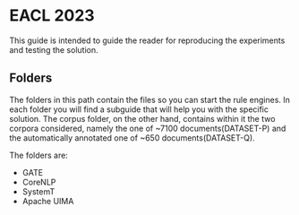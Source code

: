 # EACL 2023

This guide is intended to guide the reader for reproducing the experiments and testing the solution.

## Folders

The folders in this path contain the files so you can start the rule engines. In each folder you will find a subguide that will help you with the specific solution.
The corpus folder, on the other hand, contains within it the two corpora considered, namely the one of ~7100 documents(DATASET-P) and the automatically annotated one of ~650 documents(DATASET-Q).

The folders are:

* GATE
* CoreNLP
* SystemT
* Apache UIMA 
